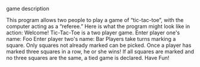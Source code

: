game description

This program allows two people to play a game of “tic-tac-toe”, with the
computer acting as a “referee.” Here is what the program might look like in action:
Welcome! Tic-Tac-Toe is a two player game.
Enter player one's name: Foo
Enter player two's name: Bar
Players take turns marking a square. Only squares
not already marked can be picked. Once a player has
marked three squares in a row, he or she wins! If all squares
are marked and no three squares are the same, a tied game is declared.
Have Fun!